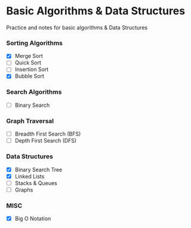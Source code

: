 # Basic Algorithms & Data Structures

Practice and notes for basic algorithms & Data Structures

### Sorting Algorithms
- [x] Merge Sort
- [ ] Quick Sort
- [ ] Insertion Sort
- [x] Bubble Sort

### Search Algorithms
- [ ] Binary Search

### Graph Traversal
- [ ] Breadth First Search (BFS)
- [ ] Depth First Search (DFS)

### Data Structures 
- [x] Binary Search Tree
- [x] Linked Lists
- [ ] Stacks & Queues
- [ ] Graphs

### MISC
- [x] Big O Notation
